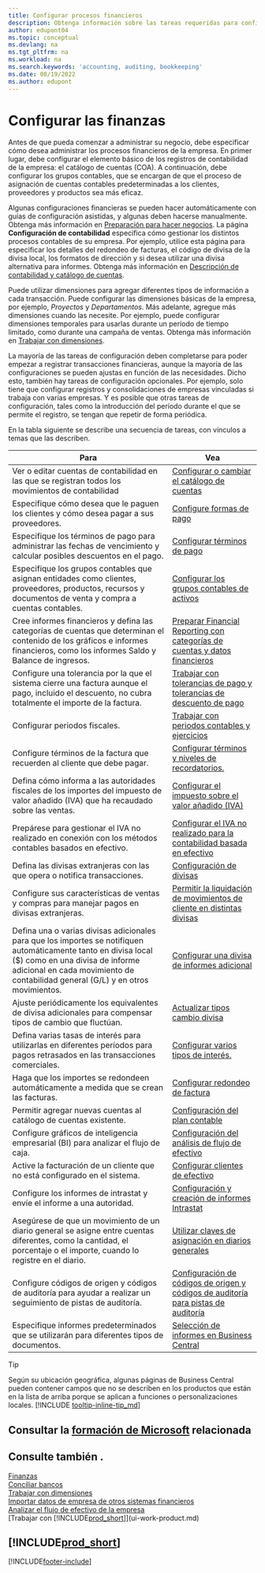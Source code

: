 ```yaml
---
title: Configurar procesos financieros
description: Obtenga información sobre las tareas requeridas para configurar las finanzas en su empresa para adaptarse a todas sus necesidades de contabilidad o auditoría.
author: edupont04
ms.topic: conceptual
ms.devlang: na
ms.tgt_pltfrm: na
ms.workload: na
ms.search.keywords: 'accounting, auditing, bookkeeping'
ms.date: 08/19/2022
ms.author: edupont
---
```

# <a name="setting-up-finance"></a>Configurar las finanzas

Antes de que pueda comenzar a administrar su negocio, debe especificar cómo desea administrar los procesos financieros de la empresa. En primer lugar, debe configurar el elemento básico de los registros de contabilidad de la empresa: el catálogo de cuentas (COA). A continuación, debe configurar los grupos contables, que se encargan de que el proceso de asignación de cuentas contables predeterminadas a los clientes, proveedores y productos sea más eficaz.

Algunas configuraciones financieras se pueden hacer automáticamente con guías de configuración asistidas, y algunas deben hacerse manualmente. Obtenga más información en [Preparación para hacer negocios](ui-get-ready-business.md). La página **Configuración de contabilidad** especifica cómo gestionar los distintos procesos contables de su empresa. Por ejemplo, utilice esta página para especificar los detalles del redondeo de facturas, el código de divisa de la divisa local, los formatos de dirección y si desea utilizar una divisa alternativa para informes. Obtenga más información en [Descripción de contabilidad y catálogo de cuentas](finance-general-ledger.md).  

Puede utilizar dimensiones para agregar diferentes tipos de información a cada transacción. Puede configurar las dimensiones básicas de la empresa, por ejemplo, *Proyectos* y *Departamentos*. Más adelante, agregue más dimensiones cuando las necesite. Por ejemplo, puede configurar dimensiones temporales para usarlas durante un período de tiempo limitado, como durante una campaña de ventas. Obtenga más información en [Trabajar con dimensiones](finance-dimensions.md).

La mayoría de las tareas de configuración deben completarse para poder empezar a registrar transacciones financieras, aunque la mayoría de las configuraciones se pueden ajustas en función de las necesidades. Dicho esto, también hay tareas de configuración opcionales. Por ejemplo, solo tiene que configurar registros y consolidaciones de empresas vinculadas si trabaja con varias empresas. Y es posible que otras tareas de configuración, tales como la introducción del período durante el que se permite el registro, se tengan que repetir de forma periódica.  

En la tabla siguiente se describe una secuencia de tareas, con vínculos a temas que las describen.

| Para | Vea |
| --- | --- |
|Ver o editar cuentas de contabilidad en las que se registran todos los movimientos de contabilidad|[Configurar o cambiar el catálogo de cuentas](finance-setup-chart-accounts.md)|
| Especifique cómo desea que le paguen los clientes y cómo desea pagar a sus proveedores. |[Configure formas de pago](finance-payment-methods.md) |
| Especifique los términos de pago para administrar las fechas de vencimiento y calcular posibles descuentos en el pago.|[Configurar términos de pago](finance-payment-terms.md) |
| Especifique los grupos contables que asignan entidades como clientes, proveedores, productos, recursos y documentos de venta y compra a cuentas contables. |[Configurar los grupos contables de activos](finance-posting-groups.md)|
|Cree informes financieros y defina las categorías de cuentas que determinan el contenido de los gráficos e informes financieros, como los informes Saldo y Balance de ingresos.|[Preparar Financial Reporting con categorías de cuentas y datos financieros](bi-how-work-account-schedule.md)|
|Configure una tolerancia por la que el sistema cierre una factura aunque el pago, incluido el descuento, no cubra totalmente el importe de la factura.|[Trabajar con tolerancias de pago y tolerancias de descuento de pago](finance-payment-tolerance-and-payment-discount-tolerance.md)|
| Configurar periodos fiscales. |[Trabajar con periodos contables y ejercicios](finance-accounting-periods-and-fiscal-years.md) |
|Configure términos de la factura que recuerden al cliente que debe pagar.|[Configurar términos y niveles de recordatorios.](finance-setup-reminders.md)|
| Defina cómo informa a las autoridades fiscales de los importes del impuesto de valor añadido (IVA) que ha recaudado sobre las ventas. |[Configurar el impuesto sobre el valor añadido (IVA)](finance-setup-vat.md)|
|Prepárese para gestionar el IVA no realizado en conexión con los métodos contables basados en efectivo.|[Configurar el IVA no realizado para la contabilidad basada en efectivo](finance-setup-unrealized-vat.md)|
|Defina las divisas extranjeras con las que opera o notifica transacciones.|[Configuración de divisas](finance-set-up-currencies.md)|
| Configure sus características de ventas y compras para manejar pagos en divisas extranjeras.|[Permitir la liquidación de movimientos de cliente en distintas divisas](finance-how-enable-application-ledger-entries-different-currencies.md)
|Defina una o varias divisas adicionales para que los importes se notifiquen automáticamente tanto en divisa local ($) como en una divisa de informe adicional en cada movimiento de contabilidad general (G/L) y en otros movimientos.|[Configurar una divisa de informes adicional](finance-how-setup-additional-currencies.md)|
|Ajuste periódicamente los equivalentes de divisa adicionales para compensar tipos de cambio que fluctúan.|[Actualizar tipos cambio divisa](finance-how-update-currencies.md)|
|Defina varias tasas de interés para utilizarlas en diferentes períodos para pagos retrasados en las transacciones comerciales.|[Configurar varios tipos de interés.](finance-how-to-set-up-multiple-interest-rates.md)|
|Haga que los importes se redondeen automáticamente a medida que se crean las facturas.|[Configurar redondeo de factura](finance-set-up-invoice-rounding.md)|
| Permitir agregar nuevas cuentas al catálogo de cuentas existente. |[Configuración del plan contable](finance-setup-chart-accounts.md) |
| Configure gráficos de inteligencia empresarial (BI) para analizar el flujo de caja. |[Configuración del análisis de flujo de efectivo](finance-setup-cash-flow-analyses.md) |
|Active la facturación de un cliente que no está configurado en el sistema.|[Configurar clientes de efectivo](finance-how-to-set-up-cash-customers.md)|
| Configure los informes de intrastat y envíe el informe a una autoridad. | [Configuración y creación de informes Intrastat](finance-how-setup-report-intrastat.md)|
|Asegúrese de que un movimiento de un diario general se asigne entre cuentas diferentes, como la cantidad, el porcentaje o el importe, cuando lo registre en el diario.|[Utilizar claves de asignación en diarios generales](ui-how-use-allocation-keys-general-journals.md)|
|Configure códigos de origen y códigos de auditoría para ayudar a realizar un seguimiento de pistas de auditoría.|[Configuración de códigos de origen y códigos de auditoría para pistas de auditoría](finance-setup-trail-codes.md)|
|Especifique informes predeterminados que se utilizarán para diferentes tipos de documentos.|[Selección de informes en Business Central](across-report-selections.md)|

> [!TIP]
> Según su ubicación geográfica, algunas páginas de Business Central pueden contener campos que no se describen en los productos que están en la lista de arriba porque se aplican a funciones o personalizaciones locales. [!INCLUDE [tooltip-inline-tip_md](includes/tooltip-inline-tip_md.md)]

## <a name="see-related-microsoft-training"></a>Consultar la [formación de Microsoft](/training/paths/set-up-financial-management-dynamics-365-business-central/) relacionada

## <a name="see-also"></a>Consulte también .

[Finanzas](finance.md)  
[Conciliar bancos](bank-manage-bank-accounts.md)  
[Trabajar con dimensiones](finance-dimensions.md)  
[Importar datos de empresa de otros sistemas financieros](across-import-data-configuration-packages.md)  
[Analizar el flujo de efectivo de la empresa](finance-analyze-cash-flow.md)  
[Trabajar con [!INCLUDE[prod_short](includes/prod_short.md)]](ui-work-product.md)  

## [!INCLUDE[prod_short](includes/free_trial_md.md)]

[!INCLUDE[footer-include](includes/footer-banner.md)]
